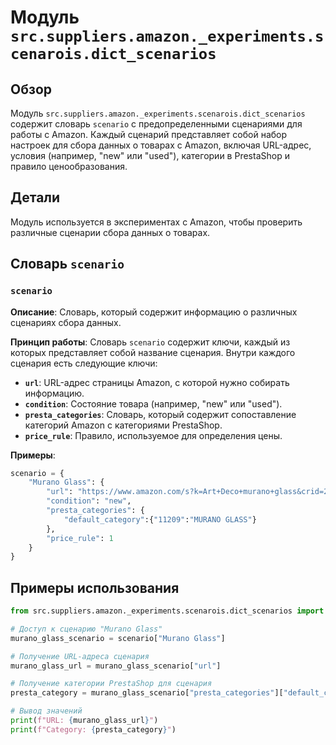 # Модуль `src.suppliers.amazon._experiments.scenarois.dict_scenarios`

## Обзор

Модуль `src.suppliers.amazon._experiments.scenarois.dict_scenarios` содержит словарь `scenario` с предопределенными сценариями для работы с Amazon. Каждый сценарий представляет собой набор настроек для сбора данных о товарах с Amazon, включая URL-адрес, условия (например, "new" или "used"), категории в PrestaShop и правило ценообразования.

## Детали

Модуль используется в экспериментах с Amazon, чтобы проверить различные сценарии сбора данных о товарах.  

## Словарь `scenario`

### `scenario`

**Описание**:  Словарь, который содержит информацию о различных сценариях сбора данных.

**Принцип работы**:  Словарь `scenario` содержит ключи, каждый из которых представляет собой название сценария.  Внутри каждого сценария есть следующие ключи:

- **`url`**: URL-адрес страницы Amazon, с которой нужно собирать информацию.
- **`condition`**:  Состояние товара (например, "new" или "used").
- **`presta_categories`**: Словарь, который содержит сопоставление категорий Amazon с категориями PrestaShop.
- **`price_rule`**: Правило, используемое для определения цены. 

**Примеры**:

```python
scenario = {
    "Murano Glass": {
        "url": "https://www.amazon.com/s?k=Art+Deco+murano+glass&crid=24Q0ZZYVNOQMP&sprefix=art+deco+murano+glass%2Caps%2C230&ref=nb_sb_noss",
        "condition": "new",
        "presta_categories": {
            "default_category":{"11209":"MURANO GLASS"}
        },
        "price_rule": 1
    }
}
```

## Примеры использования

```python
from src.suppliers.amazon._experiments.scenarois.dict_scenarios import scenario

# Доступ к сценарию "Murano Glass"
murano_glass_scenario = scenario["Murano Glass"]

# Получение URL-адреса сценария
murano_glass_url = murano_glass_scenario["url"]

# Получение категории PrestaShop для сценария
presta_category = murano_glass_scenario["presta_categories"]["default_category"]["11209"]

# Вывод значений
print(f"URL: {murano_glass_url}")
print(f"Category: {presta_category}")
```